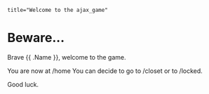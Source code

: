 ```
title="Welcome to the ajax_game"
```

# Beware...

Brave {{ .Name }}, welcome to the game.

You are now at /home
You can decide to go to /closet or to /locked.

Good luck.
